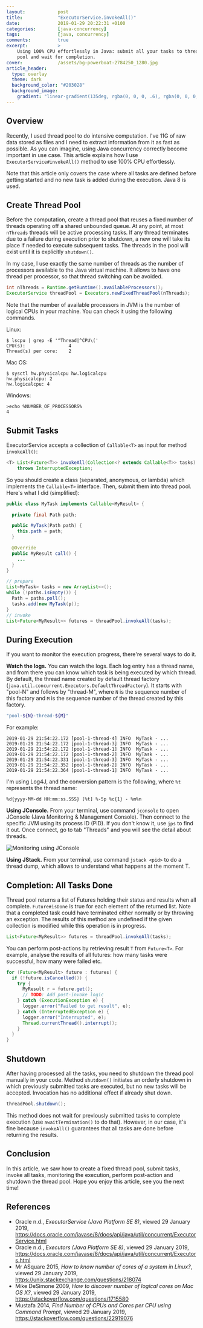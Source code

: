 ```yaml
---
layout:            post
title:             "ExecutorService.invokeAll()"
date:              2019-01-29 20:22:31 +0100
categories:        [java-concurrency]
tags:              [java, concurrency]
comments:          true
excerpt:           >
    Using 100% CPU effortlessly in Java: submit all your tasks to thread
    pool and wait for completion.
cover:             /assets/bg-powerboat-2784250_1280.jpg
article_header:
  type: overlay
  theme: dark
  background_color: "#203028"
  background_image:
    gradient: "linear-gradient(135deg, rgba(0, 0, 0, .6), rgba(0, 0, 0, .4))"
---
```


## Overview

Recently, I used thread pool to do intensive computation. I've 11G of raw data
stored as files and I need to extract information from it as fast as possible.
As you can imagine, using Java concurrency correctly become important in use
case. This article explains how I use `ExecutorService#invokeAll()` method to
use 100% CPU effortlessly.

Note that this article only covers the case where all tasks are defined before
getting started and no new task is added during the execution. Java 8 is used.

## Create Thread Pool

Before the computation, create a thread pool that reuses a fixed number of
threads operating off a shared unbounded queue. At any point, at most `nThreads`
threads will be active processing tasks. If any thread terminates due to a
failure during execution prior to shutdown, a new one will take its place if
needed to execute subsequent tasks. The threads in the pool will exist until it
is explicitly `shutdown()`.

In my case, I use exactly the same number of threads as the number of
processors available to the Java virtual machine. It allows to have one thread
per processor, so that thread switching can be avoided.

```java
int nThreads = Runtime.getRuntime().availableProcessors();
ExecutorService threadPool = Executors.newFixedThreadPool(nThreads);
```

Note that the number of available processors in JVM is the number of logical
CPUs in your machine. You can check it using the following commands.

Linux:

```
$ lscpu | grep -E '^Thread|^CPU\('
CPU(s):                4
Thread(s) per core:    2
```

Mac OS:

```
$ sysctl hw.physicalcpu hw.logicalcpu
hw.physicalcpu: 2
hw.logicalcpu: 4
```

Windows:

```
>echo %NUMBER_OF_PROCESSORS%
4
```

## Submit Tasks

ExecutorService accepts a collection of `Callable<T>` as input for method
`invokeAll()`:

```java
<T> List<Future<T>> invokeAll(Collection<? extends Callable<T>> tasks)
    throws InterruptedException;
```

So you should create a class (separated, anonymous, or lambda) which implements
the `Callable<T>` interface. Then, submit them into thread pool. Here's what I
did (simplified):

```java
public class MyTask implements Callable<MyResult> {

  private final Path path;

  public MyTask(Path path) {
    this.path = path;
  }

  @Override
  public MyResult call() {
    ...
  }
}
```

```java
// prepare
List<MyTask> tasks = new ArrayList<>();
while (!paths.isEmpty()) {
  Path = paths.poll();
  tasks.add(new MyTask(p));
}
// invoke
List<Future<MyResult>> futures = threadPool.invokeAll(tasks);
```

## During Execution

If you want to monitor the execution progress, there're several ways to do it.

**Watch the logs.** You can watch the logs. Each log
entry has a thread name, and from there you can know which task is being
executed by which thread. By default, the thread name created by default thread
factory (`java.util.concurrent.Executors.DefaultThreadFactory`). It starts with
"pool-N" and follows by "thread-M", where `N` is the sequence number of this
factory and `M` is the sequence number of the thread created by this factory.

```sh
"pool-${N}-thread-${M}"
```

For example:

```
2019-01-29 21:54:22.172 [pool-1-thread-4] INFO  MyTask - ...
2019-01-29 21:54:22.172 [pool-1-thread-3] INFO  MyTask - ...
2019-01-29 21:54:22.172 [pool-1-thread-1] INFO  MyTask - ...
2019-01-29 21:54:22.172 [pool-1-thread-2] INFO  MyTask - ...
2019-01-29 21:54:22.331 [pool-1-thread-3] INFO  MyTask - ...
2019-01-29 21:54:22.352 [pool-1-thread-2] INFO  MyTask - ...
2019-01-29 21:54:22.364 [pool-1-thread-1] INFO  MyTask - ...
```

I'm using Log4J, and the conversion pattern is the following, where `%t`
represents the thread name:

```
%d{yyyy-MM-dd HH:mm:ss.SSS} [%t] %-5p %c{1} - %m%n
```

**Using JConsole.** From your terminal, use command `jconsole` to open JConsole
(Java Monitoring & Management Console). Then connect to the specific JVM using
its process ID (PID). If you don't know it, use `jps` to find it out. Once
connect, go to tab "Threads" and you will see the detail about threads.

![Monitoring using JConsole](/assets/20190129-jconsole.png)

**Using JStack.** From your terminal, use command `jstack <pid>` to do a thread
dump, which allows to understand what happens at the moment T.

## Completion: All Tasks Done

Thread pool returns a list of Futures holding their status and results when all
complete. `Future#isDone` is true for each element of the returned list. Note
that a completed task could have terminated either normally or by throwing an
exception. The results of this method are undefined if the given collection is
modified while this operation is in progress.

```java
List<Future<MyResult>> futures = threadPool.invokeAll(tasks);
```

You can perform post-actions by retrieving result `T` from `Future<T>`. For
example, analyse the results of all futures: how many tasks were successful,
how many were failed etc.

```java
for (Future<MyResult> future : futures) {
  if (!future.isCancelled()) {
    try {
      MyResult r = future.get();
      // TODO: Add post-invoke logic
    } catch (ExecutionException e) {
      logger.error("Failed to get result", e);
    } catch (InterruptedException e) {
      logger.error("Interrupted", e);
      Thread.currentThread().interrupt();
    }
  }
}
```

## Shutdown

After having processed all the tasks, you need to shutdown the thread pool
manually in your code. Method `shutdown()` initiates an orderly shutdown in
which previously submitted tasks are executed, but no new tasks will be
accepted. Invocation has no additional effect if already shut down.

```java
threadPool.shutdown();
```

This method does not wait for previously submitted tasks to complete execution
(use `awaitTermination()` to do that). However, in our case, it's fine because
`invokeAll()` guarantees that all tasks are done before returning the results.

## Conclusion

In this article, we saw how to create a fixed thread pool, submit tasks, invoke
all tasks, monitoring the execution, perform post-action and shutdown the thread
pool. Hope you enjoy this article, see you the next time!

## References

- Oracle n.d., _ExecutorService (Java Platform SE 8)_,
  viewed 29 January 2019, <https://docs.oracle.com/javase/8/docs/api/java/util/concurrent/ExecutorService.html>
- Oracle n.d., _Executors (Java Platform SE 8)_,
  viewed 29 January 2019, <https://docs.oracle.com/javase/8/docs/api/java/util/concurrent/Executors.html>
- Mr ASquare 2015, _How to know number of cores of a system in Linux?_,
  viewed 29 January 2019, <https://unix.stackexchange.com/questions/218074>
- Mike DeSimone 2009, _How to discover number of logical cores on Mac OS X?_,
  viewed 29 January 2019, <https://stackoverflow.com/questions/1715580>
- Mustafa 2014, _Find Number of CPUs and Cores per CPU using Command Prompt_,
  viewed 29 January 2019, <https://stackoverflow.com/questions/22919076>

